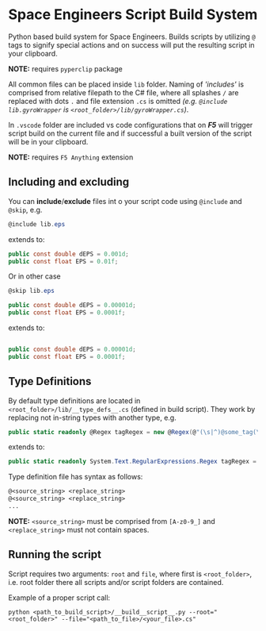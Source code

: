 # Space Engineers Script Build System

Python based build system for Space Engineers. Builds scripts by utilizing `@` tags to signify special actions and on success will put the resulting script in your clipboard.

**NOTE:** requires `pyperclip` package

All common files can be placed inside `lib` folder. Naming of *'includes'* is comprised from relative filepath to the C# file, where all splashes `/` are replaced with dots `.` and file extension `.cs` is omitted *(e.g. `@include lib.gyroWrapper` is `<root_folder>/lib/gyroWrapper.cs`)*.

In `.vscode` folder are included vs code configurations that on ***F5*** will trigger script build on the current file and if successful a built version of the script will be in your clipboard.

**NOTE:** requires `F5 Anything` extension

## Including and excluding

You can **include**/**exclude** files int o your script code using `@include` and `@skip`, e.g.

```c#
@include lib.eps
```

extends to:

```c#
public const double dEPS = 0.001d;
public const float EPS = 0.01f;
```

Or in other case

```c#
@skip lib.eps

public const double dEPS = 0.00001d;
public const float EPS = 0.0001f;
```

extends to:

```c#

public const double dEPS = 0.00001d;
public const float EPS = 0.0001f;
```

## Type Definitions

By default type definitions are located in `<root_folder>/lib/__type_defs__.cs` (defined in build script).
They work by replacing not in-string types with another type, e.g.

```c#
public static readonly @Regex tagRegex = new @Regex(@"(\s|^)@some_tag(\s|$)");
```

extends to:

```c#
public static readonly System.Text.RegularExpressions.Regex tagRegex = new System.Text.RegularExpressions.Regex(@"(\s|^)@some_tag(\s|$)");
```

Type definition file has syntax as follows:

```txt
@<source_string> <replace_string>
@<source_string> <replace_string>
...
```

**NOTE:** `<source_string>` must be comprised from `[A-z0-9_]` and `<replace_string>` must not contain spaces.

## Running the script

Script requires two arguments: `root` and `file`, where first is `<root_folder>`, i.e. root folder there all scripts and/or script folders are contained.

Example of a proper script call:

```shell
python <path_to_build_script>/__build__script__.py --root="<root_folder>" --file="<path_to_file>/<your_file>.cs"
```
